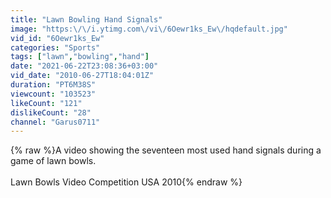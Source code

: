 ```yaml
---
title: "Lawn Bowling Hand Signals"
image: "https:\/\/i.ytimg.com\/vi\/6Oewr1ks_Ew\/hqdefault.jpg"
vid_id: "6Oewr1ks_Ew"
categories: "Sports"
tags: ["lawn","bowling","hand"]
date: "2021-06-22T23:08:36+03:00"
vid_date: "2010-06-27T18:04:01Z"
duration: "PT6M38S"
viewcount: "103523"
likeCount: "121"
dislikeCount: "28"
channel: "Garus0711"
---
```

{% raw %}A video showing the seventeen most used hand signals during a game of lawn bowls.<br /><br />Lawn Bowls Video Competition USA 2010{% endraw %}
